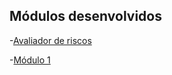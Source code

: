 ## Módulos desenvolvidos

-[Avaliador de riscos](./avaliador_risco)  
                                                                        
-[Módulo 1](./modulo1)